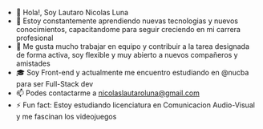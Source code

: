 - 👋 Hola!, Soy Lautaro Nicolas Luna
- 🌱 Estoy constantemente aprendiendo nuevas tecnologias y nuevos conocimientos, capacitandome para seguir creciendo en mi carrera profesional
- 👯 Me gusta mucho trabajar en equipo y contribuir a la tarea designada de forma activa, soy flexible y muy abierto a nuevos compañeros y amistades
- :mortar_board: Soy Front-end y actualmente me encuentro estudiando en @nucba para ser Full-Stack dev
- 📫 Podes contactarme a nicolaslautaroluna@gmail.com
- ⚡ Fun fact: Estoy estudiando licenciatura en Comunicacion Audio-Visual y me fascinan los videojuegos
